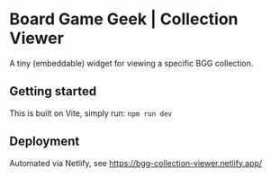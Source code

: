 # Board Game Geek | Collection Viewer

A tiny (embeddable) widget for viewing a specific BGG collection.

## Getting started

This is built on Vite, simply run:
`npm run dev`

## Deployment

Automated via Netlify, see https://bgg-collection-viewer.netlify.app/